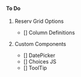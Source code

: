 #### To Do

1. Reserv Grid Options
    - [] Column Definitions

2. Custom Components
    - [] DatePicker
    - [] Choices JS
    - [] ToolTip